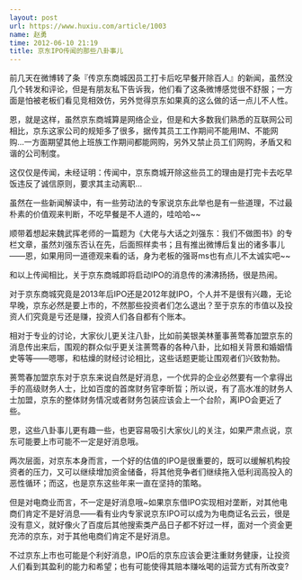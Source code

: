```yaml
---
layout: post
url: https://www.huxiu.com/article/1003
name: 赵勇
time: 2012-06-10 21:19
title: 京东IPO传闻的那些八卦事儿
---
```

前几天在微博转了条『传京东商城因员工打卡后吃早餐开除百人』的新闻，虽然没几个转发和评论，但是有朋友私下告诉我，他们看了这条微博感觉很不舒服；一方面是怕被老板们看见竞相效仿，另外觉得京东如果真的这么做的话一点儿不人性。

恩，就是这样，虽然京东商城算是网络企业，但是和大多数我们熟悉的互联网公司相比，京东这家公司的规矩多了很多，据传其员工工作期间不能用IM、不能网购…一方面期望其他上班族工作期间都能网购，另外又禁止员工们网购，矛盾又和谐的公司制度。

这仅仅是传闻，未经证明：传闻中，京东商城开除这些员工的理由是打完卡去吃早饭违反了诚信原则，要求其主动离职…

虽然在一些新闻解读中，有一些劳动法的专家说京东此举也是有一些道理，不过最朴素的价值观来判断，不吃早餐是不人道的，哇哈哈~~

顺带着想起来魏武挥老师的一篇题为《大佬与大话之刘强东：我们不做图书》的专栏文章，虽然刘强东否认在先，后面照样卖书；且有推出微博后复出的诸多事儿——恩，如果用同一道德观来看的话，身为老板的强哥ms也有点儿不太诚实吧~~

和以上传闻相比，关于京东商城即将启动IPO的消息传的沸沸扬扬，很是热闹。

对于京东商城究竟是2013年后IPO还是2012年就IPO，个人并不是很有兴趣，无论早晚，京东必然是要上市的，不然那些投资者们怎么退出？至于京东的市值以及投资人们究竟是亏还是赚，投资人们各自都有个账本。

相对于专业的讨论，大家伙儿更关注八卦，比如前美银美林董事蒉莺春加盟京东的消息传出来后，围观的群众似乎更关注蒉莺春的各种八卦，比如相关背景和婚姻情史等等——嗯哪，和枯燥的财经讨论相比，这些话题更能让围观者们兴致勃勃。

蒉莺春加盟京东对于京东来说自然是好消息，一个优异的企业必然要有一个拿得出手的高级财务人士，比如百度的首席财务官李昕晢；所以说，有了高水准的财务人士加盟，京东的整体财务情况或者财务包装应该会上一个台阶，离IPO会更近了些。

恩，这些八卦事儿更有趣一些，也更容易吸引大家伙儿的关注，如果严肃点说，京东可能要上市可能不一定是好消息哦。

两次层面，对京东本身而言，一个好的估值的IPO是很重要的，既可以缓解机构投资者的压力，又可以继续增加资金储备，将其他竞争者们继续拖入低利润高投入的恶性循环；而这，也是京东这些年来一直在坚持的策略。

但是对电商业而言，不一定是好消息哦~如果京东借IPO实现相对垄断，对其他电商们肯定不是好消息——看有业内专家说京东IPO可以成为为电商证名云云，很是没有意义，就好像火了百度后其他搜索类产品日子都不好过一样，面对一个资金更充沛的京东，对于其他电商们肯定不是好消息。

不过京东上市也可能是个利好消息，IPO后的京东应该会更注重财务健康，让投资人们看到其盈利的能力和希望；也有可能使得其赔本赚吆喝的运营方式有所改变?

